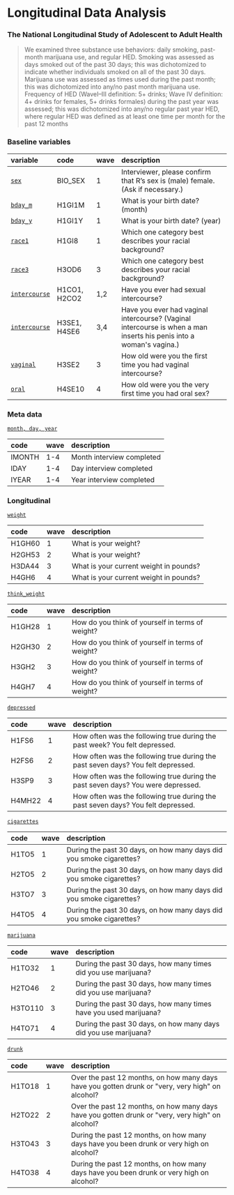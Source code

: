 # Longitudinal Data Analysis
### The National Longitudinal Study of Adolescent to Adult Health

> We examined three substance use behaviors: daily smoking, past-month marijuana use, and regular HED. Smoking was assessed as days smoked out of the past 30 days; this was dichotomized to indicate whether individuals smoked on all of the past 30 days. Marijuana use was assessed as times used during the past month; this was dichotomized into any/no past month marijuana use. Frequency of HED (WaveI–III definition: 5+ drinks; Wave IV definition: 4+ drinks for females, 5+ drinks formales) during the past year was assessed; this was dichotomized into any/no regular past year HED, where regular HED was defined as at least one time per month for the past 12 months

### Baseline variables

| variable      | code    | wave | description
| :------------ | :------ | :--  | :----------
| [`sex`](http://www.cpc.unc.edu/projects/addhealth/codebooks/ace/tool/codebookssearch?field=varname&match=contains&text=BIO_SEX) | BIO_SEX | 1    | Interviewer, please confirm that R’s sex is (male) female. (Ask if necessary.)
| [`bday_m`](http://www.cpc.unc.edu/projects/addhealth/codebooks/ace/tool/variablecollection?VariableCollectionId=2) | H1GI1M | 1    | What is your birth date? (month)
| [`bday_y`](http://www.cpc.unc.edu/projects/addhealth/codebooks/ace/tool/variablecollection?VariableCollectionId=2) | H1GI1Y | 1    | What is your birth date? (year)
| [`race1`](http://www.cpc.unc.edu/projects/addhealth/codebooks/ace/tool/codebookssearch?field=varname&match=contains&text=H1GI8+++) | H1GI8 | 1    | Which one category best describes your racial background?
| [`race3`](http://www.cpc.unc.edu/projects/addhealth/codebooks/ace/tool/codebookssearch?field=varname&match=contains&text=H3OD6) | H3OD6 | 3    | Which one category best describes your racial background?
| [`intercourse`](http://www.cpc.unc.edu/projects/addhealth/codebooks/ace/tool/variablecollection?VariableCollectionId=726) | H1CO1, H2CO2 | 1,2 | Have you ever had sexual intercourse?
| [`intercourse`](http://www.cpc.unc.edu/projects/addhealth/codebooks/ace/tool/variablecollection?VariableCollectionId=726) | H3SE1, H4SE6 | 3,4 | Have you ever had vaginal intercourse? (Vaginal intercourse is when a man inserts his penis into a woman's vagina.)
| [`vaginal`](http://www.cpc.unc.edu/projects/addhealth/codebooks/ace/tool/variablecollection?VariableCollectionId=727) | H3SE2 | 3 | How old were you the first time you had vaginal intercourse?
| [`oral`](http://www.cpc.unc.edu/projects/addhealth/codebooks/ace/tool/variablecollection?VariableCollectionId=809) | H4SE10 | 4 | How old were you the very first time you had oral sex?

### Meta data

[`month, day, year`](http://www.cpc.unc.edu/projects/addhealth/codebooks/ace/tool/variablecollection?VariableCollectionId=2416)

| code    | wave | description
| :------ | :--- | :----------
| IMONTH  | 1-4  |  Month interview completed
| IDAY    | 1-4  |  Day interview completed
| IYEAR   | 1-4  |  Year interview completed

### Longitudinal

[`weight`](http://www.cpc.unc.edu/projects/addhealth/codebooks/ace/tool/variablecollection?VariableCollectionId=203)

| code    | wave | description
| :------ | :--- | :----------
| H1GH60  | 1    | What is your weight?
| H2GH53  | 2    | What is your weight?
| H3DA44  | 3    | What is your current weight in pounds?
| H4GH6   | 4    | What is your current weight in pounds?

[`think_weight`](http://www.cpc.unc.edu/projects/addhealth/codebooks/ace/tool/variablecollection?VariableCollectionId=409)

| code    | wave | description
| :------ | :--- | :----------
| H1GH28  | 1    | How do you think of yourself in terms of weight?
| H2GH30  | 2    | How do you think of yourself in terms of weight?
| H3GH2   | 3    | How do you think of yourself in terms of weight?
| H4GH7   | 4    | How do you think of yourself in terms of weight?

[`depressed`](http://www.cpc.unc.edu/projects/addhealth/codebooks/ace/tool/variablecollection?VariableCollectionId=1055)

| code    | wave | description
| :------ | :--- | :----------
| H1FS6   | 1    | How often was the following true during the past week? You felt depressed.
| H2FS6   | 2    | How often was the following true during the past seven days? You felt depressed.
| H3SP9   | 3    | How often was the following true during the past seven days? You were depressed.
| H4MH22  | 4    | How often was the following true during the past seven days? You felt depressed.

[`cigarettes`](http://www.cpc.unc.edu/projects/addhealth/codebooks/ace/tool/variablecollection?VariableCollectionId=2076)

| code    | wave | description
| :------ | :--- | :----------
| H1TO5   | 1    | During the past 30 days, on how many days did you smoke cigarettes?
| H2TO5   | 2    | During the past 30 days, on how many days did you smoke cigarettes?
| H3TO7   | 3    | During the past 30 days, on how many days did you smoke cigarettes?
| H4TO5   | 4    | During the past 30 days, on how many days did you smoke cigarettes?

[`marijuana`](http://www.cpc.unc.edu/projects/addhealth/codebooks/ace/tool/variablecollection?VariableCollectionId=2123)

| code    | wave | description
| :------ | :--- | :----------
| H1TO32  | 1    | During the past 30 days, how many times did you use marijuana?
| H2TO46  | 2    | During the past 30 days, how many times did you use marijuana?
| H3TO110 | 3    | During the past 30 days, how many times have you used marijuana?
| H4TO71  | 4    | During the past 30 days, on how many days did you use marijuana?

[`drunk`](http://www.cpc.unc.edu/projects/addhealth/codebooks/ace/tool/variablecollection?VariableCollectionId=2010)

| code    | wave | description
| :------ | :--- | :----------
| H1TO18  | 1    | Over the past 12 months, on how many days have you gotten drunk or "very, very high" on alcohol?
| H2TO22  | 2    | Over the past 12 months, on how many days have you gotten drunk or "very, very high" on alcohol?
| H3TO43  | 3    | During the past 12 months, on how many days have you been drunk or very high on alcohol?
| H4TO38  | 4    | During the past 12 months, on how many days have you been drunk or very high on alcohol?

